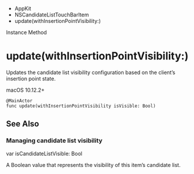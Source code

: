 

- AppKit
- NSCandidateListTouchBarItem
-  update(withInsertionPointVisibility:) 

Instance Method

# update(withInsertionPointVisibility:)

Updates the candidate list visibility configuration based on the client’s insertion point state.

macOS 10.12.2+

``` source
@MainActor
func update(withInsertionPointVisibility isVisible: Bool)
```

## See Also

### Managing candidate list visibility

var isCandidateListVisible: Bool

A Boolean value that represents the visibility of this item’s candidate list.

